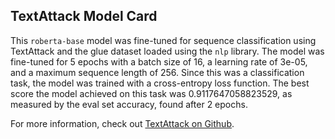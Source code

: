 ## TextAttack Model Card
This `roberta-base` model was fine-tuned for sequence classification using TextAttack 
and the glue dataset loaded using the `nlp` library. The model was fine-tuned 
for 5 epochs with a batch size of 16, a learning 
rate of 3e-05, and a maximum sequence length of 256. 
Since this was a classification task, the model was trained with a cross-entropy loss function. 
The best score the model achieved on this task was 0.9117647058823529, as measured by the 
eval set accuracy, found after 2 epochs.

For more information, check out [TextAttack on Github](https://github.com/QData/TextAttack).
